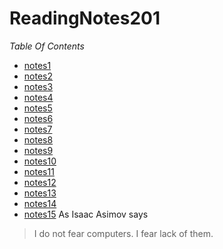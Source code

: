 # ReadingNotes201
_Table Of Contents_
* [notes1](notes01.md)
* [notes2](notes02.md)
* [notes3](notes03.md)
* [notes4](notes04.md)
* [notes5](notes05.md)
* [notes6](notes06.md)
* [notes7](notes07.md)
* [notes8](notes08.md)
* [notes9](notes09.md)
* [notes10](notes10.md)
* [notes11](notes11.md)
* [notes12](notes12.md)
* [notes13](notes13.md)
* [notes14](notes14.md)
* [notes15](notes15.md)
As Isaac Asimov says
> I do not fear computers.
> I fear lack of them.